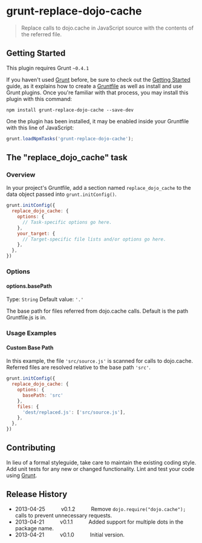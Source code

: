 # grunt-replace-dojo-cache

> Replace calls to dojo.cache in JavaScript source with the contents of the referred file.

## Getting Started
This plugin requires Grunt `~0.4.1`

If you haven't used [Grunt](http://gruntjs.com/) before, be sure to check out the [Getting Started](http://gruntjs.com/getting-started) guide, as it explains how to create a [Gruntfile](http://gruntjs.com/sample-gruntfile) as well as install and use Grunt plugins. Once you're familiar with that process, you may install this plugin with this command:

```shell
npm install grunt-replace-dojo-cache --save-dev
```

One the plugin has been installed, it may be enabled inside your Gruntfile with this line of JavaScript:

```js
grunt.loadNpmTasks('grunt-replace-dojo-cache');
```

## The "replace_dojo_cache" task

### Overview
In your project's Gruntfile, add a section named `replace_dojo_cache` to the data object passed into `grunt.initConfig()`.

```js
grunt.initConfig({
  replace_dojo_cache: {
    options: {
      // Task-specific options go here.
    },
    your_target: {
      // Target-specific file lists and/or options go here.
    },
  },
})
```

### Options

#### options.basePath
Type: `String`
Default value: `'.'`

The base path for files referred from dojo.cache calls. Default is the path Gruntfile.js is in.

### Usage Examples

#### Custom Base Path
In this example, the file `'src/source.js'` is scanned for calls to dojo.cache. Referred files are resolved relative to the base path `'src'`.

```js
grunt.initConfig({
  replace_dojo_cache: {
    options: {
      basePath: 'src'
    },
    files: {
      'dest/replaced.js': ['src/source.js'],
    },
  },
})
```

## Contributing
In lieu of a formal styleguide, take care to maintain the existing coding style. Add unit tests for any new or changed functionality. Lint and test your code using [Grunt](http://gruntjs.com/).

## Release History
 * 2013-04-25   v0.1.2   Remove `dojo.require("dojo.cache");` calls to prevent unnecessary requests.
 * 2013-04-21   v0.1.1   Added support for multiple dots in the package name.
 * 2013-04-21   v0.1.0   Initial version.